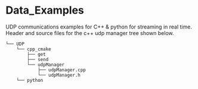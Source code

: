 # Data_Examples
UDP communications examples for C++ & python for streaming in real time. Header and source files for the c++ udp manager tree shown below. 
```
└── UDP
    └── cpp_cmake
        ├── get
        ├── send
        └── udpManager
            ├── udpManager.cpp
            └── udpManager.h
    └── python
```
